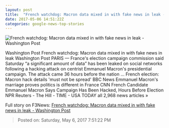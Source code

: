```yaml
---
layout: post
title:  "French watchdog: Macron data mixed in with fake news in leak - Washington Post"
date: 2017-05-06 14:51:22Z
categories: google-news-top-stories
---
```


![French watchdog: Macron data mixed in with fake news in leak - Washington Post](https://img.washingtonpost.com/rf/image_1484w/2010-2019/WashingtonPost/2017/05/05/Foreign/Images/05946111.jpg)

Washington Post French watchdog: Macron data mixed in with fake news in leak Washington Post PARIS — France's election campaign commission said Saturday “a significant amount of data” has been leaked on social networks following a hacking attack on centrist Emmanuel Macron's presidential campaign. The attack came 36 hours before the nation ... French election: Macron hack details 'must not be spread' BBC News Emmanuel Macron's marriage proves politics is different in France CNN French Candidate Emmanuel Macron Says Campaign Has Been Hacked, Hours Before Election NPR Reuters - The Hill - TIME - USA TODAY all 2,968 news articles »


Full story on F3News: [French watchdog: Macron data mixed in with fake news in leak - Washington Post](http://www.f3nws.com/n/u3P2FC)

> Posted on: Saturday, May 6, 2017 7:51:22 PM
